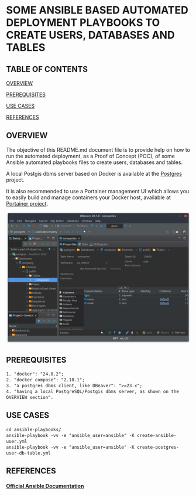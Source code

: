 # SOME ANSIBLE BASED AUTOMATED DEPLOYMENT PLAYBOOKS TO CREATE USERS, DATABASES AND TABLES

## TABLE OF CONTENTS

[OVERVIEW](#overview)

[PREREQUISITES](#prerequisites)

[USE CASES](#use-cases)

[REFERENCES](#references)

## OVERVIEW

The objective of this README.md document file is to provide help on how to run the automated deployment, as a Proof of Concept (POC), of some Ansible automated playbooks files to create users, databases and tables.

A local Postgis dbms server based on Docker is available at the [Postgres](https://github.com/rubenschagas/postgres) project.

It is also recommended to use a Portainer management UI which allows you to easily build and manage containers your Docker host, available at [Portainer project](https://github.com/rubenschagas/portainer).

![](./assets/readMeMd/dbeaver1.png)

## PREREQUISITES

```
1. "docker": "24.0.2";
2. "docker compose": "2.18.1";
3. "a postgres dbms client, like DBeaver": ">=23.x";
4. "having a local PostgreSQL/Postgis dbms server, as shown on the OVERVIEW section".
```

## USE CASES

```
cd ansible-playbooks/
ansible-playbook -vv -e "ansible_user=ansible" -K create-ansible-user.yml
ansible-playbook -vv -e "ansible_user=ansible" -K create-postgres-user-db-table.yml
```

## REFERENCES

#### [Official Ansible Documentation](https://docs.ansible.com/ansible/2.9/index.html)